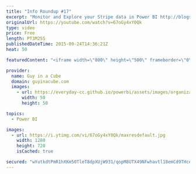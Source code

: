```yaml
---
title: "Info Roundup #17"
excerpt: "Monitor and Explore your Stripe data in Power BI http://blogs.msdn.com/b/powerbi/archive/2015/09/23/monitor-and-explore-your-stripe-data-in-power-bi.aspx  Power BI Weekly Service Update http://blogs.msdn.com/b/powerbi/archive/2015/09/22/power-bi-weekly-service-update-0922.aspx  44 New Features in the"
originalUrl: https://youtube.com/watch?v=67oGy4xY0Qk
type: video
price: Free
length: PT3M25S
publishedDateTime: 2015-09-24T14:36:21Z
heat: 50

featuredContent: "<iframe width=\"800\" height=\"500\" frameborder=\"0\" src=\"https://www.youtube.com/embed/67oGy4xY0Qk\" allow=\"accelerometer; autoplay; encrypted-media; gyroscope; picture-in-picture\" allowfullscreen></iframe>"

provider:
  name: Guy in a Cube
  domain: guyinacube.com
  images:
    - url: https://everyday-cc.github.io/powerbi/assets/images/organizations/guyinacube.com-50x50.jpg
      width: 50
      height: 50

topics:
  - Power BI

images:
  - url: https://i.ytimg.com/vi/67oGy4xY0Qk/maxresdefault.jpg
    width: 1280
    height: 720
    isCached: true

secured: "wYutkdtPmR1hXKm50TleT8dpXUjW931/qopM8UTX49NFwhavtl18emCd9THceJlukdA8sO2/kkt87FNjsAo+P9C0atqvJXQlDIGK6DBCz6zkrZxoPVcR2DIpWdGtYIetsvxdKzayKv2Og98Q2GejijjxCoPgdMTy/OQkFjkEX2845CHFrs2Tl6+gbPBh8I4nKBVTYPGYQedJLYdlW8D7Xnnghs/1LCccBXV7L3oCRRTfONHHtoXexBg/05Lx8kmovxjdoR7dX9MGATLQyy2NziENGeu7gesLEIQCTO0Ui8bXxoNzIOnvhywNjwSFLrk/20ff5uIGwGzj05y4RN0lXBgYxMVLKuF3BCeMuzhzjd+z/aE0WLn4Is7L6bYMKLOOtNP+FHGtn127bF0RTQpaeSJ1sj4BJGZa57h8tyEG3y4=;p+VgOKpp2eKSlOIZHnJ+ow=="
---
```


